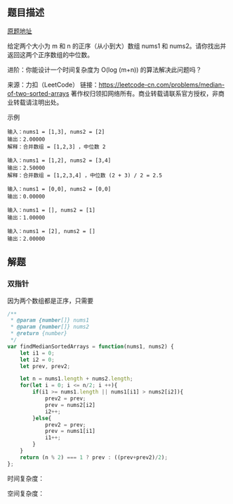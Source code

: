 ## 题目描述

[原题地址](https://leetcode-cn.com/problems/median-of-two-sorted-arrays/)

给定两个大小为 m 和 n 的正序（从小到大）数组 nums1 和 nums2。请你找出并返回这两个正序数组的中位数。

进阶：你能设计一个时间复杂度为 O(log (m+n)) 的算法解决此问题吗？

来源：力扣（LeetCode）
链接：https://leetcode-cn.com/problems/median-of-two-sorted-arrays
著作权归领扣网络所有。商业转载请联系官方授权，非商业转载请注明出处。

示例

```
输入：nums1 = [1,3], nums2 = [2]
输出：2.00000
解释：合并数组 = [1,2,3] ，中位数 2
```

```
输入：nums1 = [1,2], nums2 = [3,4]
输出：2.50000
解释：合并数组 = [1,2,3,4] ，中位数 (2 + 3) / 2 = 2.5
```

```
输入：nums1 = [0,0], nums2 = [0,0]
输出：0.00000
```

```
输入：nums1 = [], nums2 = [1]
输出：1.00000
```

```
输入：nums1 = [2], nums2 = []
输出：2.00000
```

## 解题

### 双指针

因为两个数组都是正序，只需要
   
```javascript
/**
 * @param {number[]} nums1
 * @param {number[]} nums2
 * @return {number}
 */
var findMedianSortedArrays = function(nums1, nums2) {
    let i1 = 0;
    let i2 = 0;
    let prev, prev2;

    let n = nums1.length + nums2.length;
    for(let i = 0; i <= n/2; i ++){
        if(i1 >= nums1.length || nums1[i1] > nums2[i2]){
            prev2 = prev;
            prev = nums2[i2]
            i2++;
        }else{
            prev2 = prev;
            prev = nums1[i1]
            i1++;
        }
    }
    return (n % 2) === 1 ? prev : ((prev+prev2)/2);
};
```

时间复杂度： 

空间复杂度： 